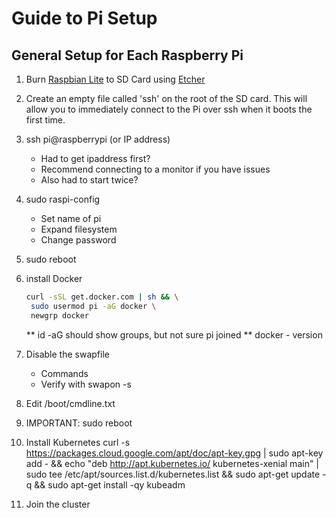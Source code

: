 # Guide to Pi Setup 

## General Setup for Each Raspberry Pi

1) Burn [Raspbian Lite](https://www.raspberrypi.org/downloads/raspbian/) to SD Card using [Etcher](https://www.balena.io/etcher/)

2) Create an empty file called 'ssh' on the root of the SD card.  This will allow you to immediately connect to the Pi over ssh when it boots the first time.

3) ssh pi@raspberrypi (or IP address)
   - Had to get ipaddress first?
   - Recommend connecting to a monitor if you have issues
   - Also had to start twice?

4) sudo raspi-config
   - Set name of pi
   - Expand filesystem
   - Change password

5) sudo reboot

6) install Docker

   ```bash
   curl -sSL get.docker.com | sh && \
    sudo usermod pi -aG docker \
    newgrp docker
    ```

   ** id -aG should show groups, but not sure pi joined
   ** docker - version

7) Disable the swapfile
   - Commands
   - Verify with swapon -s

8) Edit /boot/cmdline.txt
   
9)  IMPORTANT:  sudo reboot

10) Install Kubernetes 
   curl -s https://packages.cloud.google.com/apt/doc/apt-key.gpg | sudo apt-key add - && echo "deb http://apt.kubernetes.io/ kubernetes-xenial main" | sudo tee /etc/apt/sources.list.d/kubernetes.list && sudo apt-get update -q && sudo apt-get install -qy kubeadm 

12) Join the cluster